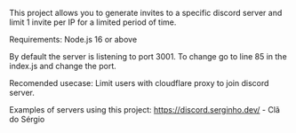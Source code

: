 This project allows you to generate invites to a specific discord server and limit 1 invite per IP for a limited period of time.

Requirements: Node.js 16 or above

By default the server is listening to port 3001.
To change go to line 85 in the index.js and change the port.

Recomended usecase: Limit users with cloudflare proxy to join discord server.

Examples of servers using this project:
https://discord.serginho.dev/ - Clã do Sérgio
